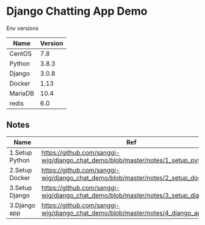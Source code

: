 # Django Chatting App Demo
Env versions

| Name | Version |
| ------ | ------ |
| CentOS | 7.8  |
| Python | 3.8.3 |
| Django | 3.0.8 |
| Docker | 1.13 |
| MariaDB | 10.4 |
| redis | 6.0 |



## Notes
| Name | Ref |
| ------ | ------ |
| 1.Setup Python | https://github.com/sanggi-wjg/django_chat_demo/blob/master/notes/1_setup_python.md |
| 2.Setup Docker | https://github.com/sanggi-wjg/django_chat_demo/blob/master/notes/2_setup_docker.md |
| 3.Setup Django | https://github.com/sanggi-wjg/django_chat_demo/blob/master/notes/3_setup_django.md |
| 3.Django app | https://github.com/sanggi-wjg/django_chat_demo/blob/master/notes/4_django_app.md |



